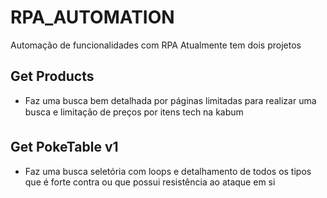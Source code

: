 # RPA_AUTOMATION
Automação de funcionalidades com RPA
Atualmente tem dois projetos
## Get Products
- Faz uma busca bem detalhada por páginas limitadas para realizar uma busca e limitação de preços por itens tech na kabum

## Get PokeTable v1
- Faz uma busca seletória com loops e detalhamento de todos os tipos que é forte contra ou que possui resistência ao ataque em si
